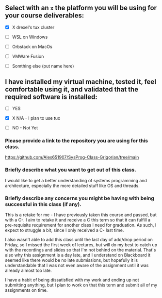 ## Select with an ```x``` the platform you will be using for your course deliverables:


- [x] X drexel's tux cluster 
- [ ] WSL on Windows
- [ ] Orbstack on MacOs
- [ ] VMWare Fusion
- [ ] Somthing else (put name here)


## I have installed my virtual machine, tested it, feel comfortable using it, and validated that the required software is installed:

- [ ] YES
- [x] X N/A - I plan to use tux
- [ ] NO - Not Yet


### Please provide a link to the repository you are using for this class.

https://github.com/Alex651907/SysProg-Class-Grigorian/tree/main

### Briefly describe what you want to get out of this class.

I would like to get a better understanding of systems programming and architecture, especially the more detailed stuff like OS and threads.

### Briefly describe any concerns you might be having with being successful in this class (if any).

This is a retake for me - I have previously taken this course and passed, but with a C-. I aim to retake it and receive a C this term so that it can fulfill a pre-requisite requirement for another class I need for graduation. As such, I expect to struggle a bit, since I only received a C- last time.

I also wasn't able to add this class until the last day of add/drop period on Friday, so I missed the first week of lectures, but will do my best to catch up with the recordings and slides so that I'm not behind on the material. That's also why this assignment is a day late, and I understand on Blackboard it seemed like there would be no late submissions, but hopefully it is understandable that I was not even aware of the assignment until it was already almost too late. 

I have a habit of being dissatisfied with my work and ending up not submitting anything, but I plan to work on that this term and submit all of my assignments on time.
